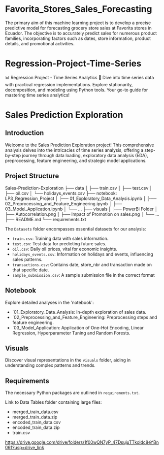# Favorita_Stores_Sales_Forecasting
The primary aim of this machine learning project is to develop a precise predictive model for forecasting grocery store sales at Favorita stores in Ecuador. The objective is to accurately predict sales for numerous product families, incorporating factors such as dates, store information, product details, and promotional activities. 

# Regression-Project-Time-Series
📊 Regression Project - Time Series Analytics 🚀  Dive into time series data with practical regression implementations. Explore stationarity, decomposition, and modeling using Python tools. Your go-to guide for mastering time series analytics!

# Sales Prediction Exploration

## Introduction

Welcome to the Sales Prediction Exploration project! This comprehensive analysis delves into the intricacies of time series analysis, offering a step-by-step journey through data loading, exploratory data analysis (EDA), preprocessing, feature engineering, and strategic model applications.

## Project Structure

Sales-Prediction-Exploration
├── data
│ ├── train.csv
│ ├── test.csv
│ ├── oil.csv
│ └── holidays_events.csv
├── notebook: LP3_Regression_Project 
│ ├── 01_Exploratory_Data_Analysis.ipynb
│ ├── 02_Preprocessing_and_Feature_Engineering.ipynb
│ ├── 03_Model_Application.ipynb
│ └── ...
├── visuals
│ ├── PowerBi Folder
│ ├── Autocorrelation.png
│ ├── Impact of Promotion on sales.png
│ └── ...
├── README.md
└── requirements.txt



The `Datasets` folder encompasses essential datasets for our analysis:
- `train.csv`: Training data with sales information.
- `test.csv`: Test data for predicting future sales.
- `oil.csv`: Daily oil prices, vital for economic insights.
- `holidays_events.csv`: Information on holidays and events, influencing sales patterns.
- `transactions.csv`: Contains date, store_nbr and transaction made on that specific date. 
- `sample_submission.csv`: A sample submission file in the correct format

## Notebook

Explore detailed analyses in the 'notebook':
- `01_Exploratory_Data_Analysis: In-depth exploration of sales data.
- `02_Preprocessing_and_Feature_Engineering: Preprocessing steps and feature engineering.
- `03_Model_Application: Application of One-Hot Encoding, Linear Regression, Hyperparameter Tuning and Random Forests.

## Visuals

Discover visual representations in the `visuals` folder, aiding in understanding complex patterns and trends.

## Requirements

The necessary Python packages are outlined in `requirements.txt`.


Link to Data Tables folder containing large files:

- merged_train_data.csv
- merged_train_data.zip
- encoded_train_data.csv
- encoded_train_data.zip
- train.csv

https://drive.google.com/drive/folders/1f00wQN7yP_47DsujuTTkoldc8eYBn061?usp=drive_link